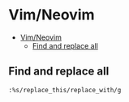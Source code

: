 # Vim/Neovim
<!--ts-->
* [Vim/Neovim](vim.md#vimneovim)
   * [Find and replace all](vim.md#find-and-replace-all)

<!-- Added by: runner, at: Thu Aug  5 08:48:36 UTC 2021 -->

<!--te-->

## Find and replace all
```vim
:%s/replace_this/replace_with/g
```
